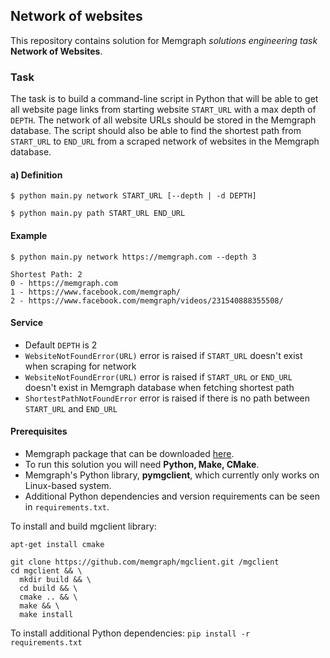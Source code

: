 ## Network of websites

This repository contains solution for Memgraph <i>solutions engineering task</i> <b>Network of Websites</b>.

### Task
The task is to build a command-line script in Python that will be able to get all website page links from starting website ```START_URL``` with a max depth of ```DEPTH```. The network of all website URLs should be stored in the Memgraph database. The script should also be able to find the shortest path from ```START_URL``` to ```END_URL``` from a scraped network of websites in the Memgraph database.

#### a) Definition
```$ python main.py network START_URL [--depth | -d DEPTH]```

```$ python main.py path START_URL END_URL```

#### Example
```$ python main.py network https://memgraph.com --depth 3```


```$ python3 main.py path https://memgraph.com https://www.facebook.com/memgraph/videos/231540888355508/
Shortest Path: 2
0 - https://memgraph.com
1 - https://www.facebook.com/memgraph/
2 - https://www.facebook.com/memgraph/videos/231540888355508/
```
#### Service
- Default ```DEPTH``` is 2
- ```WebsiteNotFoundError(URL)``` error is raised if ```START_URL``` doesn't exist when scraping for network
- ```WebsiteNotFoundError(URL)``` error is raised if ```START_URL``` or ```END_URL``` doesn't exist in Memgraph database when fetching shortest path
- ```ShortestPathNotFoundError``` error is raised if there is no path between ```START_URL``` and ```END_URL```

#### Prerequisites
- Memgraph package that can be downloaded <a href="https://memgraph.com/download"> here</a>.
- To run this solution you will need <b>Python, Make, CMake</b>.
- Memgraph's Python library, <b>pymgclient</b>, which currently only works on Linux-based system.
- Additional Python dependencies and version requirements can be seen in ```requirements.txt```.

To install and build mgclient library:
```
apt-get install cmake

git clone https://github.com/memgraph/mgclient.git /mgclient
cd mgclient && \
  mkdir build && \
  cd build && \
  cmake .. && \
  make && \
  make install
```

To install additional Python dependencies:
```pip install -r requirements.txt```
